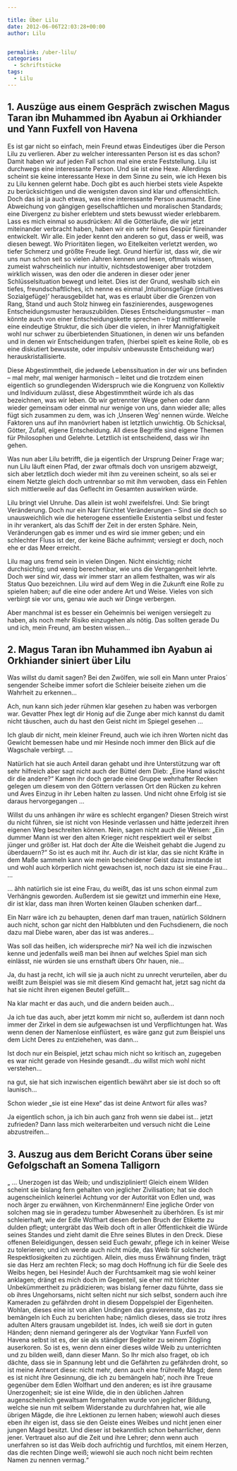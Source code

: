 ```yaml
---

title: Über Lilu
date: 2012-06-06T22:03:28+00:00
author: Lilu


permalink: /uber-lilu/
categories:
  - Schriftstücke
tags:
  - Lilu
---
```

## 1. Auszüge aus einem Gespräch zwischen Magus Taran ibn Muhammed ibn Ayabun ai Orkhiander und Yann Fuxfell von Havena

Es ist gar nicht so einfach, mein Freund etwas Eindeutiges über die Person Lilu zu verlieren. Aber zu welcher interessanten Person ist es das schon? <!--more-->Damit haben wir auf jeden Fall schon mal eine erste Feststellung. Lilu ist durchwegs eine interessante Person. Und sie ist eine Hexe. Allerdings scheint sie keine interessante Hexe in dem Sinne zu sein, wie ich Hexen bis zu Lilu kennen gelernt habe. Doch gibt es auch hierbei stets viele Aspekte zu berücksichtigen und die wenigsten davon sind klar und offensichtlich. Doch das ist ja auch etwas, was eine interessante Person ausmacht. Eine Abweichung von gängigen gesellschaftlichen und moralischen Standards; eine Divergenz zu bisher erlebtem und stets bewusst wieder erlebbarem. Lass es mich einmal so ausdrücken: All die Götterläufe, die wir jetzt miteinander verbracht haben, haben wir ein sehr feines Gespür füreinander entwickelt. Wir alle. Ein jeder kennt den anderen so gut, dass er weiß, was diesen bewegt. Wo Prioritäten liegen, wo Eitelkeiten verletzt werden, wo tiefer Schmerz und größte Freude liegt. Grund hierfür ist, dass wir, die wir uns nun schon seit so vielen Jahren kennen und lesen, oftmals wissen, zumeist wahrscheinlich nur intuitiv, nichtsdestoweniger aber trotzdem wirklich wissen, was den oder die anderen in dieser oder jener Schlüsselsituation bewegt und leitet. Dies ist der Grund, weshalb sich ein tiefes, freundschaftliches, ich nenne es einmal ‚Intuitionsgefüge (intuitives Sozialgefüge)’ herausgebildet hat, was es erlaubt über die Grenzen von Rang, Stand und auch Stolz hinweg ein faszinierendes, ausgewogenes Entscheidungsmuster herauszubilden. Dieses Entscheidungsmuster &#8211; man könnte auch von einer Entscheidungskette sprechen – trägt mittlerweile eine eindeutige Struktur, die sich über die vielen, in ihrer Mannigfaltigkeit wohl nur schwer zu überbietenden Situationen, in denen wir uns befanden und in denen wir Entscheidungen trafen, (hierbei spielt es keine Rolle, ob es eine diskutiert bewusste, oder impulsiv unbewusste Entscheidung war) herauskristallisierte.

Diese Abgestimmtheit, die jedwede Lebenssituation in der wir uns befinden &#8211; mal mehr, mal weniger harmonisch – leitet und die trotzdem einen eigentlich so grundlegenden Widerspruch wie die Kongruenz von Kollektiv und Individuum zulässt, diese Abgestimmtheit würde ich als das bezeichnen, was wir leben. Ob wir getrennter Wege gehen oder dann wieder gemeinsam oder einmal nur wenige von uns, dann wieder alle; alles fügt sich zusammen zu dem, was ich ‚Unseren Weg’ nennen würde. Welche Faktoren uns auf ihn manövriert haben ist letztlich unwichtig. Ob Schicksal, Götter, Zufall, eigene Entscheidung. All diese Begriffe sind eigene Themen für Philosophen und Gelehrte. Letztlich ist entscheidend, dass wir ihn gehen.

Was nun aber Lilu betrifft, die ja eigentlich der Ursprung Deiner Frage war; nun Lilu läuft einen Pfad, der zwar oftmals doch von unsrigem abzweigt, sich aber letztlich doch wieder mit ihm zu vereinen scheint, so als sei er einem Netzte gleich doch untrennbar so mit ihm verwoben, dass ein Fehlen sich mittlerweile auf das Geflecht im Gesamten auswirken würde.

Lilu bringt viel Unruhe. Das allein ist wohl zweifelsfrei. Und: Sie bringt Veränderung. Doch nur ein Narr fürchtet Veränderungen &#8211; Sind sie doch so unausweichlich wie die heterogene essentielle Existentia selbst und fester in ihr verankert, als das Schiff der Zeit in der ersten Sphäre. Nein, Veränderungen gab es immer und es wird sie immer geben; und ein schlechter Fluss ist der, der keine Bäche aufnimmt; versiegt er doch, noch ehe er das Meer erreicht.

Lilu mag uns fremd sein in vielen Dingen. Nicht einsichtig; nicht durchsichtig; und wenig berechenbar, wie uns die Vergangenheit lehrte. Doch wer sind wir, dass wir immer starr an allem festhalten, was wir als Status Quo bezeichnen. Lilu wird auf dem Weg in die Zukunft eine Rolle zu spielen haben; auf die eine oder andere Art und Weise. Vieles von sich verbirgt sie vor uns, genau wie auch wir Dinge verbergen.

Aber manchmal ist es besser ein Geheimnis bei wenigen versiegelt zu haben, als noch mehr Risiko einzugehen als nötig. Das sollten gerade Du und ich, mein Freund, am besten wissen&#8230;

## 2. Magus Taran ibn Muhammed ibn Ayabun ai Orkhiander siniert über Lilu

Was willst du damit sagen? Bei den Zwölfen, wie soll ein Mann unter Praios´ sengender Scheibe immer sofort die Schleier beiseite ziehen um die Wahrheit zu erkennen&#8230;

Ach, nun kann sich jeder rühmen klar gesehen zu haben was verborgen war. Gevatter Phex legt dir Honig auf die Zunge aber mich kannst du damit nicht täuschen, auch du hast den Geist nicht im Spiegel gesehen …

Ich glaub dir nicht, mein kleiner Freund, auch wie ich ihren Worten nicht das Gewicht bemessen habe und mir Hesinde noch immer den Blick auf die Wagschale verbirgt. …

Natürlich hat sie auch Anteil daran gehabt und ihre Unterstützung war oft sehr hilfreich aber sagt nicht auch der Büttel dem Dieb: „Eine Hand wäscht dir die andere?“ Kamen ihr doch gerade eine Gruppe wehrhafter Recken gelegen um diesem von den Göttern verlassen Ort den Rücken zu kehren und Aves Einzug in ihr Leben halten zu lassen. Und nicht ohne Erfolg ist sie daraus hervorgegangen …

Willst du uns anhängen ihr wäre es schlecht ergangen? Diesen Streich wirst du nicht führen, sie ist nicht von Hesinde verlassen und hätte jederzeit ihren eigenen Weg beschreiten können. Nein, sagen nicht auch die Weisen: „Ein dummer Mann ist wer den alten Krieger nicht respektiert weil er selbst jünger und größer ist. Hat doch der Alte die Weisheit gehabt die Jugend zu überdauern?“ So ist es auch mit ihr. Auch dir ist klar, das sie nicht Kräfte in dem Maße sammeln kann wie mein bescheidener Geist dazu imstande ist und wohl auch körperlich nicht gewachsen ist, noch dazu ist sie eine Frau… …

… ähh natürlich sie ist eine Frau, du weißt, das ist uns schon einmal zum Verhängnis geworden. Außerdem ist sie gewitzt und immerhin eine Hexe, dir ist klar, dass man ihren Worten keinen Glauben schenken darf…

Ein Narr wäre ich zu behaupten, denen darf man trauen, natürlich Söldnern auch nicht, schon gar nicht den Halbbluten und den Fuchsdienern, die noch dazu mal Diebe waren, aber das ist was anderes…

Was soll das heißen, ich widerspreche mir? Na weil ich die inzwischen kenne und jedenfalls weiß man bei ihnen auf welches Spiel man sich einlässt, nie würden sie uns ernsthaft übers Ohr hauen, nie…

Ja, du hast ja recht, ich will sie ja auch nicht zu unrecht verurteilen, aber du weißt zum Beispiel was sie mit diesem Kind gemacht hat, jetzt sag nicht da hat sie nicht ihren eigenen Beutel gefüllt…

Na klar macht er das auch, und die andern beiden auch…

Ja ich tue das auch, aber jetzt komm mir nicht so, außerdem ist dann noch immer der Zirkel in dem sie aufgewachsen ist und Verpflichtungen hat. Was wenn denen der Namenlose einflüstert, es wäre ganz gut zum Beispiel uns dem Licht Deres zu entziehehen, was dann…

Ist doch nur ein Beispiel, jetzt schau mich nicht so kritisch an, zugegeben es war nicht gerade von Hesinde gesandt…du willst mich wohl nicht verstehen…

na gut, sie hat sich inzwischen eigentlich bewährt aber sie ist doch so oft launisch…

Schon wieder „sie ist eine Hexe“ das ist deine Antwort für alles was?

Ja eigentlich schon, ja ich bin auch ganz froh wenn sie dabei ist… jetzt zufrieden? Dann lass mich weiterarbeiten und versuch nicht die Leine abzustreifen…

## 3. Auszug aus dem Bericht Corans über seine Gefolgschaft an Somena Talligorn

„ &#8230; Unerzogen ist das Weib; und undiszipliniert! Gleich einem Wilden scheint sie bislang fern gehalten von jeglicher Zivilisation; hat sie doch augenscheinlich keinerlei Achtung vor der Autorität von Edlen und, was noch ärger zu erwähnen, von Kirchenmännern! Eine jegliche Order von solchen mag sie in geradezu tumber Abwesenheit zu überhören. Es ist mir schleierhaft, wie der Edle Wolfhart diesen derben Bruch der Etikette zu dulden pflegt; untergräbt das Weib doch oft in aller Öffentlichkeit die Würde seines Standes und zieht damit die Ehre seines Blutes in den Dreck. Diese offenen Beleidigungen, dessen seid Euch gewahr, pflege ich in keiner Weise zu tolerieren; und ich werde auch nicht müde, das Weib für solcherlei Respektlosigkeiten zu züchtigen. Allein, dies muss Erwähnung finden, trägt sie das Herz am rechten Fleck; so mag doch Hoffnung ich für die Seele des Weibs hegen, bei Hesinde! Auch der Furchtsamkeit mag sie wohl keiner anklagen; drängt es mich doch im Gegenteil, sie eher mit törichter Unbekümmertheit zu prädizieren; was bislang ferner dazu führte, dass sie ob ihres Ungehorsams, nicht selten nicht nur sich selbst, sondern auch ihre Kameraden zu gefährden droht in diesem Doppelspiel der Eigenheiten. Wohlan, dieses eine ist von allen Undingen das gravierenste, das zu bemängeln ich Euch zu berichten habe; nämlich dieses, dass sie trotz ihres adulten Alters grausam ungebildet ist. Indes, ich weiß sie dort in guten Händen; denn niemand geringerer als der Vogtvikar Yann Fuxfell von Havena selbst ist es, der sie als ständiger Begleiter zu seinem Zögling auserkoren. So ist es, wenn denn einer dieses wilde Weib zu unterrichten und zu bilden weiß, dann dieser Mann. So Ihr mich also fraget, ob ich dächte, dass sie in Spannung lebt und die Gefährten zu gefährden droht, so ist meine Antwort diese: nicht mehr, denn auch eine frühreife Magd; denn es ist nicht ihre Gesinnung, die ich zu bemängeln hab’, noch ihre Treue gegenüber dem Edlen Wolfhart und den anderen; es ist ihre grausame Unerzogenheit; sie ist eine Wilde, die in den üblichen Jahren augenscheinlich gewaltsam ferngehalten wurde von jeglicher Bildung, welche sie nun mit selbem Widerstande zu durchfahren hat, wie alle übrigen Mägde, die ihre Lektionen zu lernen haben; wiewohl auch dieses eben ihr eigen ist, dass sie den Geiste eines Weibes und nicht jenen einer jungen Magd besitzt. Und dieser ist bekanntlich schon beharrlicher, denn jener. Vertrauet also auf die Zeit und ihre Lehrer; denn wenn auch unerfahren so ist das Weib doch aufrichtig und furchtlos, mit einem Herzen, das die rechten Dinge weiß; wiewohl sie auch noch nicht beim rechten Namen zu nennen vermag.“
